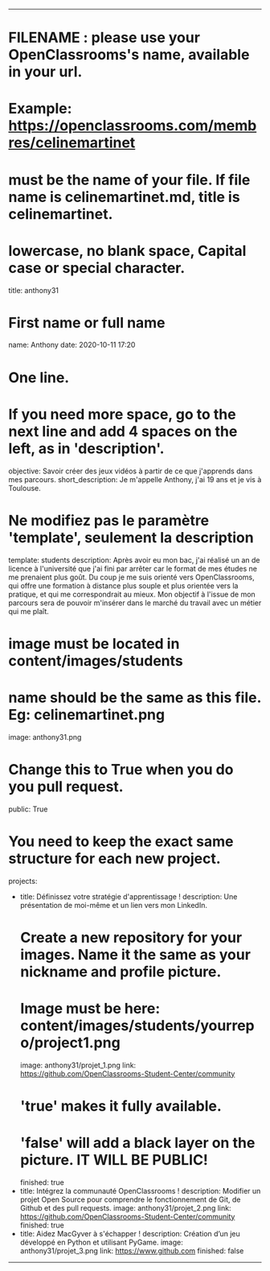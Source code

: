 ---

# FILENAME : please use your OpenClassrooms's name, available in your url.
# Example: https://openclassrooms.com/membres/celinemartinet
# must be the name of your file. If file name is celinemartinet.md, title is celinemartinet.
# lowercase, no blank space, Capital case or special character.
title: anthony31

# First name or full name
name: Anthony
date: 2020-10-11 17:20

# One line.
# If you need more space, go to the next line and add 4 spaces on the left, as in 'description'.
objective: Savoir créer des jeux vidéos à partir de ce que j'apprends dans mes parcours.
short_description: Je m'appelle Anthony, j'ai 19 ans et je vis à Toulouse.

# Ne modifiez pas le paramètre 'template', seulement la description
template: students
description:
    Après avoir eu mon bac, j'ai réalisé un an de licence à l'université que j'ai fini par arrêter car le format de mes études ne me prenaient plus goût. Du coup je me suis orienté vers OpenClassrooms, qui offre une formation à distance plus souple et plus orientée vers la pratique, et qui me correspondrait au mieux. Mon objectif à l'issue de mon parcours sera de pouvoir m'insérer dans le marché du travail avec un métier qui me plaît.

# image must be located in content/images/students
# name should be the same as this file. Eg: celinemartinet.png
image: anthony31.png

# Change this to True when you do you pull request.
public: True

# You need to keep the exact same structure for each new project.
projects:
  - title: Définissez votre stratégie d'apprentissage !
    description: Une présentation de moi-même et un lien vers mon LinkedIn.
    # Create a new repository for your images. Name it the same as your nickname and profile picture.
    # Image must be here: content/images/students/yourrepo/project1.png
    image: anthony31/projet_1.png
    link: https://github.com/OpenClassrooms-Student-Center/community
    # 'true' makes it fully available.
    # 'false' will add a black layer on the picture. IT WILL BE PUBLIC!
    finished: true
  - title: Intégrez la communauté OpenClassrooms !
    description: Modifier un projet Open Source pour comprendre le fonctionnement de Git, de Github et des pull requests. 
    image: anthony31/projet_2.png
    link: https://github.com/OpenClassrooms-Student-Center/community
    finished: true
  - title: Aidez MacGyver à s'échapper !
    description: Création d’un jeu développé en Python et utilisant PyGame.
    image: anthony31/projet_3.png
    link: https://www.github.com
    finished: false
---